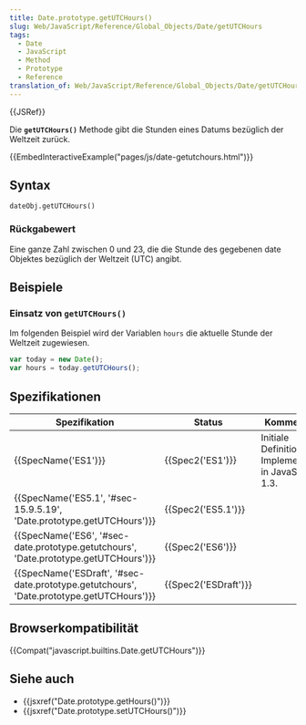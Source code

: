 ```yaml
---
title: Date.prototype.getUTCHours()
slug: Web/JavaScript/Reference/Global_Objects/Date/getUTCHours
tags:
  - Date
  - JavaScript
  - Method
  - Prototype
  - Reference
translation_of: Web/JavaScript/Reference/Global_Objects/Date/getUTCHours
---
```

{{JSRef}}

Die **`getUTCHours()`** Methode gibt die Stunden eines Datums bezüglich der Weltzeit zurück.

{{EmbedInteractiveExample("pages/js/date-getutchours.html")}}

## Syntax

    dateObj.getUTCHours()

### Rückgabewert

Eine ganze Zahl zwischen 0 und 23, die die Stunde des gegebenen date Objektes bezüglich der Weltzeit (UTC) angibt.

## Beispiele

### Einsatz von `getUTCHours()`

Im folgenden Beispiel wird der Variablen `hours` die aktuelle Stunde der Weltzeit zugewiesen.

```js
var today = new Date();
var hours = today.getUTCHours();
```

## Spezifikationen

| Spezifikation                                                                                                        | Status                       | Kommentar                                             |
| -------------------------------------------------------------------------------------------------------------------- | ---------------------------- | ----------------------------------------------------- |
| {{SpecName('ES1')}}                                                                                             | {{Spec2('ES1')}}         | Initiale Definition. Implementiert in JavaScript 1.3. |
| {{SpecName('ES5.1', '#sec-15.9.5.19', 'Date.prototype.getUTCHours')}}                         | {{Spec2('ES5.1')}}     |                                                       |
| {{SpecName('ES6', '#sec-date.prototype.getutchours', 'Date.prototype.getUTCHours')}}     | {{Spec2('ES6')}}         |                                                       |
| {{SpecName('ESDraft', '#sec-date.prototype.getutchours', 'Date.prototype.getUTCHours')}} | {{Spec2('ESDraft')}} |                                                       |

## Browserkompatibilität

{{Compat("javascript.builtins.Date.getUTCHours")}}

## Siehe auch

- {{jsxref("Date.prototype.getHours()")}}
- {{jsxref("Date.prototype.setUTCHours()")}}
